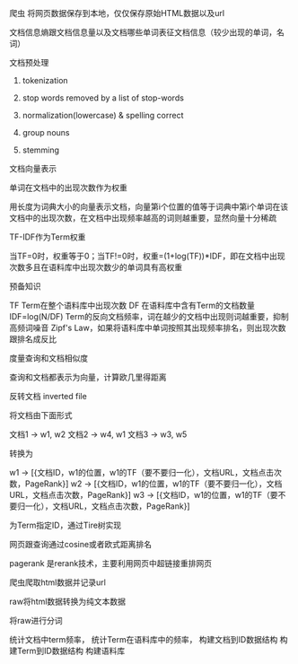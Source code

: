 爬虫
将网页数据保存到本地，仅仅保存原始HTML数据以及url

文档信息熵跟文档信息量以及文档哪些单词表征文档信息（较少出现的单词，名词）

文档预处理
1. tokenization

2. stop words removed by a list of stop-words

3. normalization(lowercase) & spelling correct

4. group nouns

5. stemming

文档向量表示

单词在文档中的出现次数作为权重

用长度为词典大小的向量表示文档，向量第i个位置的值等于词典中第i个单词在该文档中的出现次数，在文档中出现频率越高的词则越重要，显然向量十分稀疏

TF-IDF作为Term权重

当TF=0时，权重等于0；当TF!=0时，权重=(1+log(TF))*IDF，即在文档中出现次数多且在语料库中出现次数少的单词具有高权重

预备知识

TF Term在整个语料库中出现次数
DF 在语料库中含有Term的文档数量
IDF=log(N/DF) Term的反向文档频率，词在越少的文档中出现则词越重要，抑制高频词噪音
Zipf's Law，如果将语料库中单词按照其出现频率排名，则出现次数跟排名成反比

度量查询和文档相似度

查询和文档都表示为向量，计算欧几里得距离


反转文档 inverted file

将文档由下面形式

文档1 -> w1, w2
文档2 -> w4, w1
文档3 -> w3, w5

转换为

w1 -> [{文档ID，w1的位置，w1的TF（要不要归一化），文档URL，文档点击次数，PageRank}]
w2 -> [{文档ID，w1的位置，w1的TF（要不要归一化），文档URL，文档点击次数，PageRank}]
w3 -> [{文档ID，w1的位置，w1的TF（要不要归一化），文档URL，文档点击次数，PageRank}]

为Term指定ID，通过Tire树实现

网页跟查询通过cosine或者欧式距离排名

pagerank 是rerank技术，主要利用网页中超链接重排网页


爬虫爬取html数据并记录url

raw将html数据转换为纯文本数据

将raw进行分词

统计文档中term频率，
统计Term在语料库中的频率，
构建文档到ID数据结构
构建Term到ID数据结构
构建语料库










